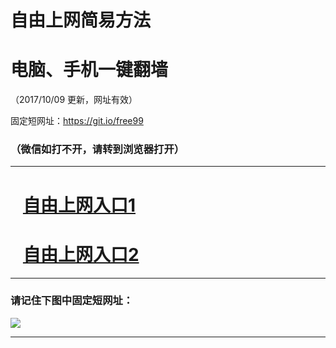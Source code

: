 ﻿# 自由上网简易方法

# 电脑、手机一键翻墙

（2017/10/09 更新，网址有效）

固定短网址：https://git.io/free99

### （微信如打不开，请转到浏览器打开）


***





# &nbsp;&nbsp; <a href="http://ft174428397.fwq-tz-1001.info/fwqtz01.html?t=100900171 " target="_blank">自由上网入口1</a>
# &nbsp;&nbsp; <a href="http://ft1532110509.fwq-tz-1002.info/fwqtz02.html?t=100900113918 " target="_blank">自由上网入口2</a>
***

### 请记住下图中固定短网址：

<img src="https://s3-us-west-2.amazonaws.com/fwq-1001/yjfq-20170905okok.png" /> 


***

